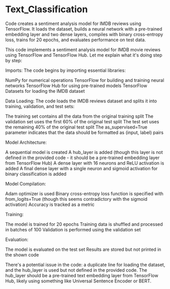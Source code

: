 # Text_Classification
Code creates a sentiment analysis model for IMDB reviews using TensorFlow. It loads the dataset, builds a neural network with a pre-trained embedding layer and two dense layers, compiles with binary cross-entropy loss, trains for 20 epochs, and evaluates performance on test data.

This code implements a sentiment analysis model for IMDB movie reviews using TensorFlow and TensorFlow Hub. Let me explain what it's doing step by step:

Imports: The code begins by importing essential libraries:

NumPy for numerical operations
TensorFlow for building and training neural networks
TensorFlow Hub for using pre-trained models
TensorFlow Datasets for loading the IMDB dataset

Data Loading: The code loads the IMDB reviews dataset and splits it into training, validation, and test sets:

The training set contains all the data from the original training split
The validation set uses the first 60% of the original test split
The test set uses the remaining 40% of the original test split
The as_supervised=True parameter indicates that the data should be formatted as (input, label) pairs

Model Architecture:

A sequential model is created
A hub_layer is added (though this layer is not defined in the provided code - it should be a pre-trained embedding layer from TensorFlow Hub)
A dense layer with 16 neurons and ReLU activation is added
A final dense layer with a single neuron and sigmoid activation for binary classification is added

Model Compilation:

Adam optimizer is used
Binary cross-entropy loss function is specified with from_logits=True (though this seems contradictory with the sigmoid activation)
Accuracy is tracked as a metric

Training:

The model is trained for 20 epochs
Training data is shuffled and processed in batches of 100
Validation is performed using the validation set

Evaluation:

The model is evaluated on the test set
Results are stored but not printed in the shown code

There's a potential issue in the code: a duplicate line for loading the dataset, and the hub_layer is used but not defined in the provided code. The hub_layer should be a pre-trained text embedding layer from TensorFlow Hub, likely using something like Universal Sentence Encoder or BERT.
